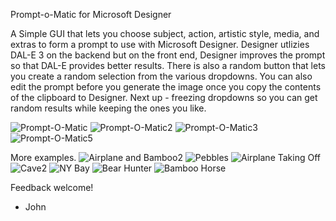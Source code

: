 Prompt-o-Matic for Microsoft Designer

A Simple GUI that lets you choose subject, action, artistic style, media, and extras to form a prompt to use with Microsoft Designer. 
Designer utlizies DAL-E 3 on the backend but on the front end, Designer improves the prompt so that DAL-E provides better results.
There is also a random button that lets you create a random selection from the various dropdowns.
You can also edit the prompt before you generate the image once you copy the contents of the clipboard to Designer.
Next up - freezing dropdowns so you can get random results while keeping the ones you like.

![Prompt-O-Matic](https://github.com/matziq/Prompt-O-Matic-for-Microsoft-Designer/assets/31866685/b251901f-49ef-45a6-8f3c-11c65c1ee5ea)
![Prompt-O-Matic2](https://github.com/matziq/Prompt-O-Matic-for-Microsoft-Designer/assets/31866685/6a56bd9a-9fb2-4f5d-8d96-9de1bb9d8da7)
![Prompt-O-Matic3](https://github.com/matziq/Prompt-O-Matic-for-Microsoft-Designer/assets/31866685/8b813075-67c7-439d-9e37-987e41e9124b)
![Prompt-O-Matic5](https://github.com/matziq/Prompt-O-Matic-for-Microsoft-Designer/assets/31866685/1ade2d1f-32ed-473a-b3a7-44ce38476d7e)

More examples.
![Airplane and Bamboo2](https://github.com/matziq/Prompt-O-Matic-for-Microsoft-Designer/assets/31866685/29e6112f-ad63-407c-8992-1b589679e7d6)
![Pebbles](https://github.com/matziq/Prompt-O-Matic-for-Microsoft-Designer/assets/31866685/4a1a8f26-6f63-4342-8af6-88970b407924)
![Airplane Taking Off](https://github.com/matziq/Prompt-O-Matic-for-Microsoft-Designer/assets/31866685/32c5d766-3ef7-4ab9-952c-a134d94a090e)
![Cave2](https://github.com/matziq/Prompt-O-Matic-for-Microsoft-Designer/assets/31866685/01800ee0-62f9-4c9c-9246-bb94af5cb6b9)
![NY Bay](https://github.com/matziq/Prompt-O-Matic-for-Microsoft-Designer/assets/31866685/a67458fc-9b8c-447c-a88a-d2b48495506f)
![Bear Hunter](https://github.com/matziq/Prompt-O-Matic-for-Microsoft-Designer/assets/31866685/b1c534f8-2944-49de-a3dc-f913e3cad108)
![Bamboo Horse](https://github.com/matziq/Prompt-O-Matic-for-Microsoft-Designer/assets/31866685/7701b71e-07c4-42ed-93c1-9e70bf5a1957)

Feedback welcome!
- John
